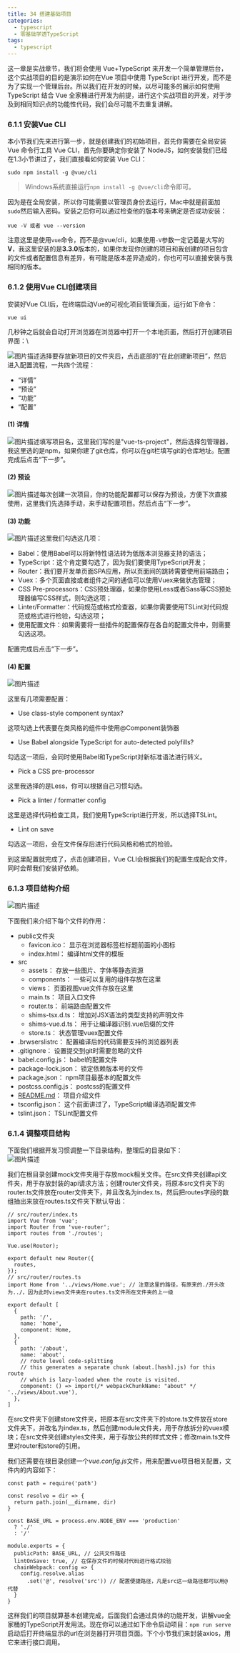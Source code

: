 ```yaml
---
title: 34 搭建基础项目
categories:
  - typescript 
  - 零基础学透TypeScript
tags: 
  - typescript
---
```


这一章是实战章节，我们将会使用 Vue+TypeScript 来开发一个简单管理后台，这个实战项目的目的是演示如何在Vue 项目中使用 TypeScript 进行开发，而不是为了实现一个管理后台。所以我们在开发的时候，以尽可能多的展示如何使用 TypeScript 结合 Vue 全家桶进行开发为前提，进行这个实战项目的开发，对于涉及到相同知识点的功能性代码，我们会尽可能不去重复讲解。

### 6.1.1 安装Vue CLI

本小节我们先来进行第一步，就是创建我们的初始项目，首先你需要在全局安装 Vue 命令行工具 Vue CLI，首先你要确定你安装了 NodeJS，如何安装我们已经在1.3小节讲过了，我们直接看如何安装 Vue CLI：

``` {.language-shell}
sudo npm install -g @vue/cli
```

> Windows系统直接运行`npm install -g @vue/cli`命令即可。

因为是在全局安装，所以你可能需要以管理员身份去运行，Mac中就是前面加`sudo`然后输入密码。安装之后你可以通过检查他的版本号来确定是否成功安装：

``` {.language-shell}
vue -V 或者 vue --version
```

注意这里是使用`vue`命令，而不是@vue/cli，如果使用`-V`参数一定记着是大写的**V**，我这里安装的是**3.3.0**版本的，如果你发现你创建的项目和我创建的项目包含的文件或者配置信息有差异，有可能是版本差异造成的，你也可可以直接安装与我相同的版本。

### 6.1.2 使用Vue CLI创建项目

安装好Vue CLI后，在终端启动Vue的可视化项目管理页面，运行如下命令：

``` {.language-shell}
vue ui
```

几秒钟之后就会自动打开浏览器在浏览器中打开一个本地页面，然后打开创建项目界面：\

![图片描述](http://img.mukewang.com/5d22b0e00001623624100800.png)选择要存放新项目的文件夹后，点击底部的“在此创建新项目”，然后进入配置流程，一共四个流程：
- “详情”
- “预设” 
- “功能” 
- “配置”

#### (1) 详情 

![图片描述](http://img.mukewang.com/5d22b0f50001fdb708901436.png)填写项目名，这里我们写的是"vue-ts-project"，然后选择包管理器，我这里选的是npm，如果你建了git仓库，你可以在git栏填写git的仓库地址。配置完成后点击“下一步”。

#### (2) 预设 

![图片描述](http://img.mukewang.com/5d22b11500010ced23481092.png)每次创建一次项目，你的功能配置都可以保存为预设，方便下次直接使用，这里我们先选择手动，来手动配置项目。然后点击“下一步”。

#### (3) 功能 

![图片描述](http://img.mukewang.com/5d22b12e00017a8d23681798.png)这里我们勾选这几项：

-   Babel：使用Babel可以将新特性语法转为低版本浏览器支持的语法；
-   TypeScript：这个肯定要勾选了，因为我们要使用TypeScript开发；
-   Router：我们要开发单页面SPA应用，所以页面间的跳转需要使用前端路由；
-   Vuex：多个页面直接或者组件之间的通信可以使用Vuex来做状态管理；
-   CSS Pre-processors：CSS预处理器，如果你使用Less或者Sass等CSS预处理器编写CSS样式，则勾选这项；
-   Linter/Formatter：代码规范或格式检查器，如果你需要使用TSLint对代码规范或格式进行检验，勾选这项；
-   使用配置文件：如果需要将一些插件的配置保存在各自的配置文件中，则需要勾选这项。

配置完成后点击“下一步”。

#### (4) 配置 

![图片描述](http://img.mukewang.com/5d22b14b0001137f23061272.png)

这里有几项需要配置：

-   Use class-style component syntax?

这项勾选上代表要在类风格的组件中使用@Component装饰器

-   Use Babel alongside TypeScript for auto-detected polyfills?

勾选这一项后，会同时使用Babel和TypeScript对新标准语法进行转义。

-   Pick a CSS pre-processor

这里我选择的是Less，你可以根据自己习惯勾选。

-   Pick a linter / formatter config

这里是选择代码检查工具，我们使用TypeScript进行开发，所以选择TSLint。

-   Lint on save

勾选这一项后，会在文件保存后进行代码风格和格式的检验。

到这里配置就完成了，点击创建项目，Vue CLI会根据我们的配置生成配合文件，同时会帮我们安装好依赖。

### 6.1.3 项目结构介绍

![图片描述](http://img.mukewang.com/5d22b1690001699703030747.png)

下面我们来介绍下每个文件的作用：

-   public文件夹
    -   favicon.ico： 显示在浏览器标签栏标题前面的小图标
    -   index.html： 编译html文件的模板
-   src
    -   assets： 存放一些图片、字体等静态资源
    -   components： 一些可以复用的组件存放在这里
    -   views： 页面视图vue文件存放在这里
    -   main.ts： 项目入口文件
    -   router.ts： 前端路由配置文件
    -   shims-tsx.d.ts： 增加对JSX语法的类型支持的声明文件
    -   shims-vue.d.ts： 用于让编译器识别.vue后缀的文件
    -   store.ts： 状态管理vuex配置文件
-   .brwserslistrc： 配置编译后的代码需要支持的浏览器列表
-   .gitignore： 设置提交到git时需要忽略的文件
-   babel.config.js： babel的配置文件
-   package-lock.json： 锁定依赖版本号的文件
-   package.json： npm项目最基本的配置文件
-   postcss.config.js： postcss的配置文件
-   [README.md](http://README.md)： 项目介绍文件
-   tsconfig.json： 这个前面讲过了，TypeScript编译选项配置文件
-   tslint.json： TSLint配置文件

### 6.1.4 调整项目结构

下面我们根据开发习惯调整一下目录结构，整理后的目录如下：\
 ![图片描述](http://img.mukewang.com/5d22b1820001b49206181712.png)

我们在根目录创建mock文件夹用于存放mock相关文件。在src文件夹创建api文件夹，用于存放封装的api请求方法；创建router文件夹，将原本src文件夹下的router.ts文件放在router文件夹下，并且改名为index.ts，然后把routes字段的数组抽出来放在routes.ts文件夹下默认导出：

``` {.language-javascript}
// src/router/index.ts
import Vue from 'vue';
import Router from 'vue-router';
import routes from './routes';

Vue.use(Router);

export default new Router({
  routes,
});
// src/router/routes.ts
import Home from '../views/Home.vue'; // 注意这里的路径，有原来的./开头改为../，因为此时views文件夹在routes.ts文件所在文件夹的上一级

export default [
  {
    path: '/',
    name: 'home',
    component: Home,
  },
  {
    path: '/about',
    name: 'about',
    // route level code-splitting
    // this generates a separate chunk (about.[hash].js) for this route
    // which is lazy-loaded when the route is visited.
    component: () => import(/* webpackChunkName: "about" */ '../views/About.vue'),
  },
]
```

在src文件夹下创建store文件夹，把原本在src文件夹下的store.ts文件放在store文件夹下，并改名为index.ts，然后创建module文件夹，用于存放拆分的vuex模块；在src文件夹创建styles文件夹，用于存放公共的样式文件；修改main.ts文件里对router和store的引用。

我们还需要在根目录创建一个*vue.config.js*文件，用来配置vue项目相关配置，文件内的内容如下：

``` {.language-javascript}
const path = require('path')

const resolve = dir => {
  return path.join(__dirname, dir)
}

const BASE_URL = process.env.NODE_ENV === 'production'
  ? './'
  : '/'
  
module.exports = {
  publicPath: BASE_URL, // 公共文件路径
  lintOnSave: true, // 在保存文件的时候对代码进行格式校验
  chainWebpack: config => {
    config.resolve.alias
      .set('@', resolve('src')) // 配置便捷路径，凡是src这一级路径都可以用@代替
  }
}
```

这样我们的项目就算基本创建完成，后面我们会通过具体的功能开发，讲解vue全家桶的TypeScript开发用法。现在你可以通过如下命令启动项目：`npm run serve`启动后打开终端显示的url在浏览器打开项目页面。下个小节我们来封装axios，用它来进行接口调用。

